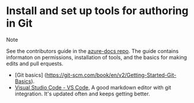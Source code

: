 # Install and set up tools for authoring in Git

> [!NOTE]
> See the contributors guide in the [azure-docs repo](https://github.com/MicrosoftDocs/azure-docs/tree/master/contributor-guide).
The guide contains informaton on permissions, installation of tools, and the basics for making edits and pull erquests.

- [Git basics] (https://git-scm.com/book/en/v2/Getting-Started-Git-Basics).
- [Visual Studio Code - VS Code,](https://www.visualstudio.com/products/code-vs.aspx) A good markdown editor with git integration.  It's updated often and keeps getting better.
